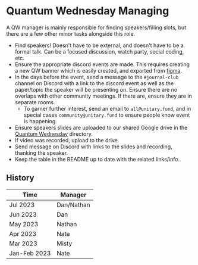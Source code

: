 # Quantum Wednesday Managing

A QW manager is mainly responsible for finding speakers/filling slots, but there are a few other minor tasks alongside this role.

- Find speakers! Doesn't have to be external, and doesn't have to be a formal talk. Can be a focused discussion, watch party, social coding, etc.
- Ensure the appropriate discord events are made. This requires creating a new QW banner which is easily created, and exported from [figma](https://www.figma.com/file/M0d4rzPOTXMfeQT4K18OGB/UF-Social?node-id=1211-15&t=TN65m8kOoAvo8I9j-0).
- In the days before the event, send a message to the `#journal-club` channel on Discord with a link to the discord event as well as the paper/topic the speaker will be presenting on. Ensure there are no overlaps with other community meetings. If there are, ensure they are in separate rooms.
  - To garner further interest, send an email to `all@unitary.fund`, and in special cases `community@unitary.fund` to ensure people know event is happening.
- Ensure speakers slides are uploaded to our shared Google drive in the [Quantum Wednesday](https://drive.google.com/drive/folders/1ZpHoh2BFf0QpV6E_VvAZa4P0TzTTT_lF?usp=sharing) directory.
- If video was recorded, upload to the drive.
- Send message on Discord with links to the slides and recording, thanking the speaker.
- Keep the table in the README up to date with the related links/info.

## History

| Time         | Manager    |
| ------------ | ---------- |
| Jul 2023     | Dan/Nathan |
| Jun 2023     | Dan        |
| May 2023     | Nathan     |
| Apr 2023     | Nate       |
| Mar 2023     | Misty      |
| Jan-Feb 2023 | Nate       |
